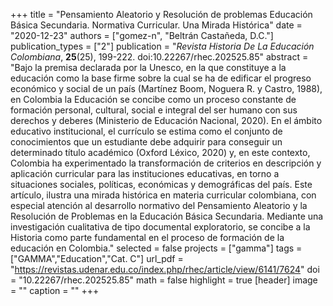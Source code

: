 +++
title = "Pensamiento Aleatorio y Resolución de problemas Educación Básica Secundaria. Normativa Curricular. Una Mirada Histórica"
date = "2020-12-23"
authors = ["gomez-n", "Beltrán Castañeda, D.C."]
publication_types = ["2"]
publication = "*Revista Historia De La Educación Colombiana*, **25**(25), 199-222. doi:10.22267/rhec.202525.85"
abstract = "Bajo la premisa declarada por la Unesco, en la que constituye a la educación como la base firme sobre la cual se ha de edificar el progreso económico y social de un país (Martínez Boom, Noguera R. y Castro, 1988), en Colombia la Educación se concibe como un proceso constante de formación personal, cultural, social e integral del ser humano con sus derechos y deberes (Ministerio de Educación Nacional, 2020). En el ámbito educativo institucional, el currículo se estima como el conjunto de conocimientos que un estudiante debe adquirir para conseguir un determinado título académico (Oxford Léxico, 2020) y, en este contexto, Colombia ha experimentado la transformación de criterios en descripción y aplicación curricular para las instituciones educativas, en torno a situaciones sociales, políticas, económicas y demográficas del país. Este artículo, ilustra una mirada histórica en materia curricular colombiana, con especial atención al desarrollo normativo del Pensamiento Aleatorio y la Resolución de Problemas en la Educación Básica Secundaria. Mediante una investigación cualitativa de tipo documental exploratorio, se concibe a la Historia como parte fundamental en el proceso de formación de la educación en Colombia."
selected = false
projects = ["gamma"]
tags = ["GAMMA","Education","Cat. C"]
url_pdf = "https://revistas.udenar.edu.co/index.php/rhec/article/view/6141/7624"
doi = "10.22267/rhec.202525.85"
math = false
highlight = true
[header]
image = ""
caption = ""
+++
